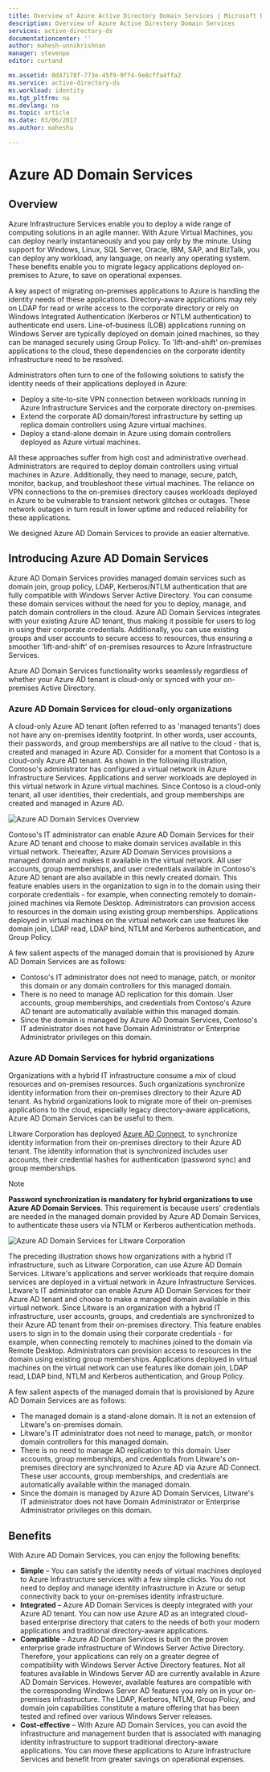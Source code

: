 ```yaml
---
title: Overview of Azure Active Directory Domain Services | Microsoft Docs
description: Overview of Azure Active Directory Domain Services
services: active-directory-ds
documentationcenter: ''
author: mahesh-unnikrishnan
manager: stevenpo
editor: curtand

ms.assetid: 0d47178f-773e-45f9-9ff4-9e8cffa4ffa2
ms.service: active-directory-ds
ms.workload: identity
ms.tgt_pltfrm: na
ms.devlang: na
ms.topic: article
ms.date: 03/06/2017
ms.author: maheshu

---
```

# Azure AD Domain Services
## Overview
Azure Infrastructure Services enable you to deploy a wide range of computing solutions in an agile manner. With Azure Virtual Machines, you can deploy nearly instantaneously and you pay only by the minute. Using support for Windows, Linux, SQL Server, Oracle, IBM, SAP, and BizTalk, you can deploy any workload, any language, on nearly any operating system. These benefits enable you to migrate legacy applications deployed on-premises to Azure, to save on operational expenses.

A key aspect of migrating on-premises applications to Azure is handling the identity needs of these applications. Directory-aware applications may rely on LDAP for read or write access to the corporate directory or rely on Windows Integrated Authentication (Kerberos or NTLM authentication) to authenticate end users. Line-of-business (LOB) applications running on Windows Server are typically deployed on domain joined machines, so they can be managed securely using Group Policy. To 'lift-and-shift' on-premises applications to the cloud, these dependencies on the corporate identity infrastructure need to be resolved.

Administrators often turn to one of the following solutions to satisfy the identity needs of their applications deployed in Azure:

* Deploy a site-to-site VPN connection between workloads running in Azure Infrastructure Services and the corporate directory on-premises.
* Extend the corporate AD domain/forest infrastructure by setting up replica domain controllers using Azure virtual machines.
* Deploy a stand-alone domain in Azure using domain controllers deployed as Azure virtual machines.

All these approaches suffer from high cost and administrative overhead. Administrators are required to deploy domain controllers using virtual machines in Azure. Additionally, they need to manage, secure, patch, monitor, backup, and troubleshoot these virtual machines. The reliance on VPN connections to the on-premises directory causes workloads deployed in Azure to be vulnerable to transient network glitches or outages. These network outages in turn result in lower uptime and reduced reliability for these applications.

We designed Azure AD Domain Services to provide an easier alternative.

## Introducing Azure AD Domain Services
Azure AD Domain Services provides managed domain services such as domain join, group policy, LDAP, Kerberos/NTLM authentication that are fully compatible with Windows Server Active Directory. You can consume these domain services without the need for you to deploy, manage, and patch domain controllers in the cloud. Azure AD Domain Services integrates with your existing Azure AD tenant, thus making it possible for users to log in using their corporate credentials. Additionally, you can use existing groups and user accounts to secure access to resources, thus ensuring a smoother 'lift-and-shift' of on-premises resources to Azure Infrastructure Services.

Azure AD Domain Services functionality works seamlessly regardless of whether your Azure AD tenant is cloud-only or synced with your on-premises Active Directory.

### Azure AD Domain Services for cloud-only organizations
A cloud-only Azure AD tenant (often referred to as 'managed tenants') does not have any on-premises identity footprint. In other words, user accounts, their passwords, and group memberships are all native to the cloud - that is, created and managed in Azure AD. Consider for a moment that Contoso is a cloud-only Azure AD tenant. As shown in the following illustration, Contoso's administrator has configured a virtual network in Azure Infrastructure Services. Applications and server workloads are deployed in this virtual network in Azure virtual machines. Since Contoso is a cloud-only tenant, all user identities, their credentials, and group memberships are created and managed in Azure AD.

![Azure AD Domain Services Overview](./media/active-directory-domain-services-overview/aadds-overview.png)

Contoso's IT administrator can enable Azure AD Domain Services for their Azure AD tenant and choose to make domain services available in this virtual network. Thereafter, Azure AD Domain Services provisions a managed domain and makes it available in the virtual network. All user accounts, group memberships, and user credentials available in Contoso's Azure AD tenant are also available in this newly created domain. This feature enables users in the organization to sign in to the domain using their corporate credentials - for example, when connecting remotely to domain-joined machines via Remote Desktop. Administrators can provision access to resources in the domain using existing group memberships. Applications deployed in virtual machines on the virtual network can use features like domain join, LDAP read, LDAP bind, NTLM and Kerberos authentication, and Group Policy.

A few salient aspects of the managed domain that is provisioned by Azure AD Domain Services are as follows:

* Contoso's IT administrator does not need to manage, patch, or monitor this domain or any domain controllers for this managed domain.
* There is no need to manage AD replication for this domain. User accounts, group memberships, and credentials from Contoso's Azure AD tenant are automatically available within this managed domain.
* Since the domain is managed by Azure AD Domain Services, Contoso's IT administrator does not have Domain Administrator or Enterprise Administrator privileges on this domain.

### Azure AD Domain Services for hybrid organizations
Organizations with a hybrid IT infrastructure consume a mix of cloud resources and on-premises resources. Such organizations synchronize identity information from their on-premises directory to their Azure AD tenant. As hybrid organizations look to migrate more of their on-premises applications to the cloud, especially legacy directory-aware applications, Azure AD Domain Services can be useful to them.

Litware Corporation has deployed [Azure AD Connect](../active-directory/active-directory-aadconnect.md), to synchronize identity information from their on-premises directory to their Azure AD tenant. The identity information that is synchronized includes user accounts, their credential hashes for authentication (password sync) and group memberships.

> [!NOTE]
> **Password synchronization is mandatory for hybrid organizations to use Azure AD Domain Services**. This requirement is because users' credentials are needed in the managed domain provided by Azure AD Domain Services, to authenticate these users via NTLM or Kerberos authentication methods.
>
>

![Azure AD Domain Services for Litware Corporation](./media/active-directory-domain-services-overview/aadds-overview-synced-tenant.png)

The preceding illustration shows how organizations with a hybrid IT infrastructure, such as Litware Corporation, can use Azure AD Domain Services. Litware's applications and server workloads that require domain services are deployed in a virtual network in Azure Infrastructure Services. Litware's IT administrator can enable Azure AD Domain Services for their Azure AD tenant and choose to make a managed domain available in this virtual network. Since Litware is an organization with a hybrid IT infrastructure, user accounts, groups, and credentials are synchronized to their Azure AD tenant from their on-premises directory. This feature enables users to sign in to the domain using their corporate credentials - for example, when connecting remotely to machines joined to the domain via Remote Desktop. Administrators can provision access to resources in the domain using existing group memberships. Applications deployed in virtual machines on the virtual network can use features like domain join, LDAP read, LDAP bind, NTLM and Kerberos authentication, and Group Policy.

A few salient aspects of the managed domain that is provisioned by Azure AD Domain Services are as follows:

* The managed domain is a stand-alone domain. It is not an extension of Litware's on-premises domain.
* Litware's IT administrator does not need to manage, patch, or monitor domain controllers for this managed domain.
* There is no need to manage AD replication to this domain. User accounts, group memberships, and credentials from Litware's on-premises directory are synchronized to Azure AD via Azure AD Connect. These user accounts, group memberships, and credentials are automatically available within the managed domain.
* Since the domain is managed by Azure AD Domain Services, Litware's IT administrator does not have Domain Administrator or Enterprise Administrator privileges on this domain.

## Benefits
With Azure AD Domain Services, you can enjoy the following benefits:

* **Simple** – You can satisfy the identity needs of virtual machines deployed to Azure Infrastructure services with a few simple clicks. You do not need to deploy and manage identity infrastructure in Azure or setup connectivity back to your on-premises identity infrastructure.
* **Integrated** – Azure AD Domain Services is deeply integrated with your Azure AD tenant. You can now use Azure AD as an integrated cloud-based enterprise directory that caters to the needs of both your modern applications and traditional directory-aware applications.
* **Compatible** – Azure AD Domain Services is built on the proven enterprise grade infrastructure of Windows Server Active Directory. Therefore, your applications can rely on a greater degree of compatibility with Windows Server Active Directory features. Not all features available in Windows Server AD are currently available in Azure AD Domain Services. However, available features are compatible with the corresponding Windows Server AD features you rely on in your on-premises infrastructure. The LDAP, Kerberos, NTLM, Group Policy, and domain join capabilities constitute a mature offering that has been tested and refined over various Windows Server releases.
* **Cost-effective** – With Azure AD Domain Services, you can avoid the infrastructure and management burden that is associated with managing identity infrastructure to support traditional directory-aware applications. You can move these applications to Azure Infrastructure Services and benefit from greater savings on operational expenses.
